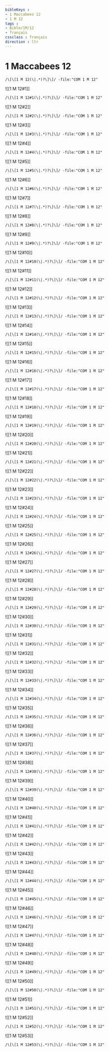 ```yaml
---
bibleKeys : 
- 1 Maccabees 12
- 1 M 12
tags : 
- Bible/1M/12
- français
cssclass : français
direction : ltr
---
```


# 1 Maccabees 12

```query
/\[\[1 M 12(\|.*)?\]\]/ -file:"COM 1 M 12"
```



![[1 M 12#1]]

```query
/\[\[1 M 12#1(\|.*)?\]\]/ -file:"COM 1 M 12"
```

![[1 M 12#2]]

```query
/\[\[1 M 12#2(\|.*)?\]\]/ -file:"COM 1 M 12"
```

![[1 M 12#3]]

```query
/\[\[1 M 12#3(\|.*)?\]\]/ -file:"COM 1 M 12"
```

![[1 M 12#4]]

```query
/\[\[1 M 12#4(\|.*)?\]\]/ -file:"COM 1 M 12"
```

![[1 M 12#5]]

```query
/\[\[1 M 12#5(\|.*)?\]\]/ -file:"COM 1 M 12"
```

![[1 M 12#6]]

```query
/\[\[1 M 12#6(\|.*)?\]\]/ -file:"COM 1 M 12"
```

![[1 M 12#7]]

```query
/\[\[1 M 12#7(\|.*)?\]\]/ -file:"COM 1 M 12"
```

![[1 M 12#8]]

```query
/\[\[1 M 12#8(\|.*)?\]\]/ -file:"COM 1 M 12"
```

![[1 M 12#9]]

```query
/\[\[1 M 12#9(\|.*)?\]\]/ -file:"COM 1 M 12"
```

![[1 M 12#10]]

```query
/\[\[1 M 12#10(\|.*)?\]\]/ -file:"COM 1 M 12"
```

![[1 M 12#11]]

```query
/\[\[1 M 12#11(\|.*)?\]\]/ -file:"COM 1 M 12"
```

![[1 M 12#12]]

```query
/\[\[1 M 12#12(\|.*)?\]\]/ -file:"COM 1 M 12"
```

![[1 M 12#13]]

```query
/\[\[1 M 12#13(\|.*)?\]\]/ -file:"COM 1 M 12"
```

![[1 M 12#14]]

```query
/\[\[1 M 12#14(\|.*)?\]\]/ -file:"COM 1 M 12"
```

![[1 M 12#15]]

```query
/\[\[1 M 12#15(\|.*)?\]\]/ -file:"COM 1 M 12"
```

![[1 M 12#16]]

```query
/\[\[1 M 12#16(\|.*)?\]\]/ -file:"COM 1 M 12"
```

![[1 M 12#17]]

```query
/\[\[1 M 12#17(\|.*)?\]\]/ -file:"COM 1 M 12"
```

![[1 M 12#18]]

```query
/\[\[1 M 12#18(\|.*)?\]\]/ -file:"COM 1 M 12"
```

![[1 M 12#19]]

```query
/\[\[1 M 12#19(\|.*)?\]\]/ -file:"COM 1 M 12"
```

![[1 M 12#20]]

```query
/\[\[1 M 12#20(\|.*)?\]\]/ -file:"COM 1 M 12"
```

![[1 M 12#21]]

```query
/\[\[1 M 12#21(\|.*)?\]\]/ -file:"COM 1 M 12"
```

![[1 M 12#22]]

```query
/\[\[1 M 12#22(\|.*)?\]\]/ -file:"COM 1 M 12"
```

![[1 M 12#23]]

```query
/\[\[1 M 12#23(\|.*)?\]\]/ -file:"COM 1 M 12"
```

![[1 M 12#24]]

```query
/\[\[1 M 12#24(\|.*)?\]\]/ -file:"COM 1 M 12"
```

![[1 M 12#25]]

```query
/\[\[1 M 12#25(\|.*)?\]\]/ -file:"COM 1 M 12"
```

![[1 M 12#26]]

```query
/\[\[1 M 12#26(\|.*)?\]\]/ -file:"COM 1 M 12"
```

![[1 M 12#27]]

```query
/\[\[1 M 12#27(\|.*)?\]\]/ -file:"COM 1 M 12"
```

![[1 M 12#28]]

```query
/\[\[1 M 12#28(\|.*)?\]\]/ -file:"COM 1 M 12"
```

![[1 M 12#29]]

```query
/\[\[1 M 12#29(\|.*)?\]\]/ -file:"COM 1 M 12"
```

![[1 M 12#30]]

```query
/\[\[1 M 12#30(\|.*)?\]\]/ -file:"COM 1 M 12"
```

![[1 M 12#31]]

```query
/\[\[1 M 12#31(\|.*)?\]\]/ -file:"COM 1 M 12"
```

![[1 M 12#32]]

```query
/\[\[1 M 12#32(\|.*)?\]\]/ -file:"COM 1 M 12"
```

![[1 M 12#33]]

```query
/\[\[1 M 12#33(\|.*)?\]\]/ -file:"COM 1 M 12"
```

![[1 M 12#34]]

```query
/\[\[1 M 12#34(\|.*)?\]\]/ -file:"COM 1 M 12"
```

![[1 M 12#35]]

```query
/\[\[1 M 12#35(\|.*)?\]\]/ -file:"COM 1 M 12"
```

![[1 M 12#36]]

```query
/\[\[1 M 12#36(\|.*)?\]\]/ -file:"COM 1 M 12"
```

![[1 M 12#37]]

```query
/\[\[1 M 12#37(\|.*)?\]\]/ -file:"COM 1 M 12"
```

![[1 M 12#38]]

```query
/\[\[1 M 12#38(\|.*)?\]\]/ -file:"COM 1 M 12"
```

![[1 M 12#39]]

```query
/\[\[1 M 12#39(\|.*)?\]\]/ -file:"COM 1 M 12"
```

![[1 M 12#40]]

```query
/\[\[1 M 12#40(\|.*)?\]\]/ -file:"COM 1 M 12"
```

![[1 M 12#41]]

```query
/\[\[1 M 12#41(\|.*)?\]\]/ -file:"COM 1 M 12"
```

![[1 M 12#42]]

```query
/\[\[1 M 12#42(\|.*)?\]\]/ -file:"COM 1 M 12"
```

![[1 M 12#43]]

```query
/\[\[1 M 12#43(\|.*)?\]\]/ -file:"COM 1 M 12"
```

![[1 M 12#44]]

```query
/\[\[1 M 12#44(\|.*)?\]\]/ -file:"COM 1 M 12"
```

![[1 M 12#45]]

```query
/\[\[1 M 12#45(\|.*)?\]\]/ -file:"COM 1 M 12"
```

![[1 M 12#46]]

```query
/\[\[1 M 12#46(\|.*)?\]\]/ -file:"COM 1 M 12"
```

![[1 M 12#47]]

```query
/\[\[1 M 12#47(\|.*)?\]\]/ -file:"COM 1 M 12"
```

![[1 M 12#48]]

```query
/\[\[1 M 12#48(\|.*)?\]\]/ -file:"COM 1 M 12"
```

![[1 M 12#49]]

```query
/\[\[1 M 12#49(\|.*)?\]\]/ -file:"COM 1 M 12"
```

![[1 M 12#50]]

```query
/\[\[1 M 12#50(\|.*)?\]\]/ -file:"COM 1 M 12"
```

![[1 M 12#51]]

```query
/\[\[1 M 12#51(\|.*)?\]\]/ -file:"COM 1 M 12"
```

![[1 M 12#52]]

```query
/\[\[1 M 12#52(\|.*)?\]\]/ -file:"COM 1 M 12"
```

![[1 M 12#53]]

```query
/\[\[1 M 12#53(\|.*)?\]\]/ -file:"COM 1 M 12"
```

